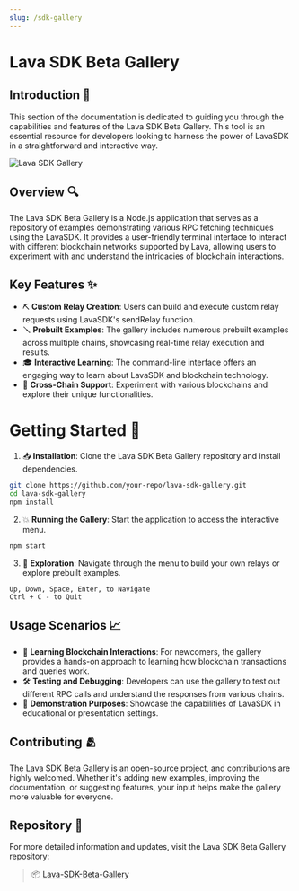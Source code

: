 ```yaml
---
slug: /sdk-gallery
---
```


# Lava SDK Beta Gallery

## Introduction 🌟

This section of the documentation is dedicated to guiding you through the capabilities and features of the Lava SDK Beta Gallery. This tool is an essential resource for developers looking to harness the power of LavaSDK in a straightforward and interactive way.

![Lava SDK Gallery](/img/tutorial/sdk/demo_app/lava_sdk_gallery.png)



## Overview 🔍

The Lava SDK Beta Gallery is a Node.js application that serves as a repository of examples demonstrating various RPC fetching techniques using the LavaSDK. It provides a user-friendly terminal interface to interact with different blockchain networks supported by Lava, allowing users to experiment with and understand the intricacies of blockchain interactions.

## Key Features ✨

- ⛏️ **Custom Relay Creation**: Users can build and execute custom relay requests using LavaSDK's sendRelay function.
- 🪛 **Prebuilt Examples**: The gallery includes numerous prebuilt examples across multiple chains, showcasing real-time relay execution and results.
- 🎓 **Interactive Learning**: The command-line interface offers an engaging way to learn about LavaSDK and blockchain technology.
- 🔗 **Cross-Chain Support**: Experiment with various blockchains and explore their unique functionalities.

# Getting Started 🚀

1. 📥 **Installation**: Clone the Lava SDK Beta Gallery repository and install dependencies.

```bash
git clone https://github.com/your-repo/lava-sdk-gallery.git
cd lava-sdk-gallery
npm install
```

2. 💥 **Running the Gallery**: Start the application to access the interactive menu.

```bash
npm start
```
3. 🔦 **Exploration**: Navigate through the menu to build your own relays or explore prebuilt examples.

```
Up, Down, Space, Enter, to Navigate
Ctrl + C - to Quit
```


## Usage Scenarios 📈

- 🧠 **Learning Blockchain Interactions**: For newcomers, the gallery provides a hands-on approach to learning how blockchain transactions and queries work.
- 🛠️ **Testing and Debugging**: Developers can use the gallery to test out different RPC calls and understand the responses from various chains.
- 🎤 **Demonstration Purposes**: Showcase the capabilities of LavaSDK in educational or presentation settings.

## Contributing 🫂

The Lava SDK Beta Gallery is an open-source project, and contributions are highly welcomed. Whether it's adding new examples, improving the documentation, or suggesting features, your input helps make the gallery more valuable for everyone.

## Repository 🧰

For more detailed information and updates, visit the Lava SDK Beta Gallery repository:

> 📦 [Lava-SDK-Beta-Gallery](https://github.com/kagemnikarimu/lava-sdk-gallery)